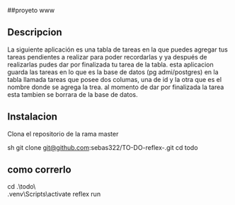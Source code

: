 ##proyeto www 

## Descripcion 

La siguiente aplicación es una tabla de tareas en la que puedes agregar tus tareas pendientes a realizar para poder recordarlas y ya después de realizarlas pudes dar por finalizada tu tarea de la tabla.
esta aplicacion guarda las tareas en lo que es la base de datos (pg admi/postgres) en la tabla llamada tareas que posee dos columas, una de id y la otra que es el nombre donde se agrega la trea. 
al momento de dar por finalizada la tarea esta tambien se borrara de la base de datos.


## Instalacion 

Clona el repositorio de la rama master

sh
git clone git@github.com:sebas322/TO-DO-reflex-.git
cd todo

## como correrlo 

cd .\todo\          
.venv\Scripts\activate
reflex run